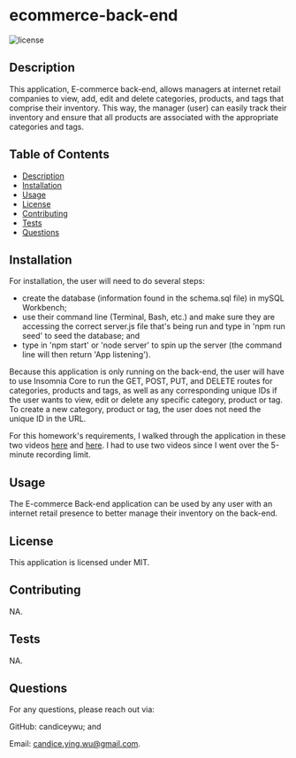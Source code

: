 # ecommerce-back-end

![license](https://img.shields.io/badge/license-MIT-blue.svg)

## Description
This application, E-commerce back-end, allows managers at internet retail companies to view, add, edit and delete categories, products, and tags that comprise their inventory. This way, the manager (user) can easily track their inventory and ensure that all products are associated with the appropriate categories and tags.

## Table of Contents
  - [Description](#description)
  - [Installation](#installation)
  - [Usage](#usage)
  - [License](#license)
  - [Contributing](#contributing)
  - [Tests](#tests)
  - [Questions](#questions)

## Installation
For installation, the user will need to do several steps:
- create the database (information found in the schema.sql file) in mySQL Workbench;
- use their command line (Terminal, Bash, etc.) and make sure they are accessing the correct server.js file that's being run and type in 'npm run seed' to seed the database; and
- type in 'npm start' or 'node server' to spin up the server (the command line will then return 'App listening').

Because this application is only running on the back-end, the user will have to use Insomnia Core to run the GET, POST, PUT, and DELETE routes for categories, products and tags, as well as any corresponding unique IDs if the user wants to view, edit or delete any specific category, product or tag. To create a new category, product or tag, the user does not need the unique ID in the URL. 

 For this homework's requirements, I walked through the application in these two videos [here](https://watch.screencastify.com/v/gZ4fXFCdxTf4qt7wLhCh) and [here](https://watch.screencastify.com/v/l9FhelAN8VMb5UIN9hj6). I had to use two videos since I went over the 5-minute recording limit.

## Usage 
The E-commerce Back-end application can be used by any user with an internet retail presence to better manage their inventory on the back-end.

## License
This application is licensed under MIT.

## Contributing
NA.

## Tests
NA.

## Questions
For any questions, please reach out via:
  
GitHub: candiceywu; and

Email: candice.ying.wu@gmail.com.
